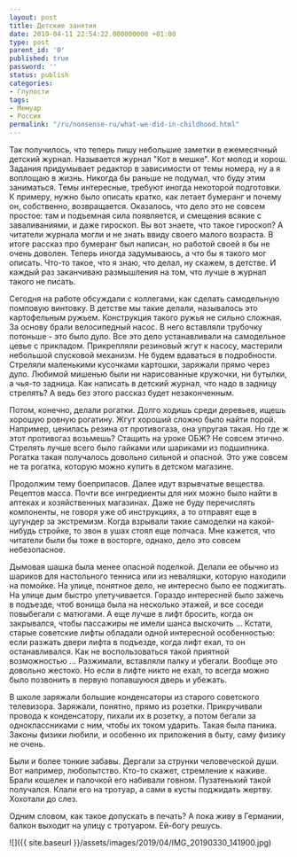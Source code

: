 ```yaml
---
layout: post
title: Детские занятия
date: 2019-04-11 22:54:22.000000000 +01:00
type: post
parent_id: '0'
published: true
password: ''
status: publish
categories:
- Глупости
tags:
- Мемуар
- Россия
permalink: "/ru/nonsense-ru/what-we-did-in-childhood.html"
---
```

Так получилось, что теперь пишу небольшие заметки в ежемесячный детский журнал. Называется журнал "Кот в мешке". Кот молод и хорош. Задания придумывает редактор в зависимости от темы номера, ну а я воплощаю в жизнь. Никогда бы раньше не подумал, что буду этим заниматься. Темы интересные, требуют иногда некоторой подготовки. К примеру, нужно было описать кратко, как летает бумеранг и почему он, собственно, возвращается. Оказалось, что дело это не совсем простое: там и подъемная сила появляется, и смещения всякие с заваливаниями, и даже гироскоп. Вы вот знаете, что такое гироскоп? А читатели журнала могли и не знать ввиду своего малого возраста. В итоге рассказ про бумеранг был написан, но работой своей я бы не очень доволен. Теперь иногда задумываюсь, а что бы я такого мог описать. Что-то такое, что я знаю, что делал, ну скажем, в детстве. И каждый раз заканчиваю размышления на том, что лучше в журнал такого не писать.

  
  


Сегодня на работе обсуждали с коллегами, как сделать самодельную помповую винтовку. В детстве мы такие делали, называлось это картофельным ружьем. Конструкция такого ружья не сильно сложная. За основу брали велосипедный насос. В него вставляли трубочку потоньше - это было дуло. Все это дело устанавливали на самодельное цевье с прикладом. Прикрепляли резиновый жгут к насосу, мастерили небольшой спусковой механизм. Не будем вдаваться в подробности. Стреляли маленькими кусочками картошки, заряжали прямо через дуло. Любимой мишенью были ни нарисованные кружочки, ни бутылки, а чья-то задница. Как написать в детский журнал, что надо в задницу стрелять? А ведь без этого рассказ будет незаконченным.

Потом, конечно, делали рогатки. Долго ходишь среди деревьев, ищешь хорошую ровную рогатину. Жгут хороший сложно было найти порой. Например, ценилась резина от противогаза, она упругая такая. Но где ж этот противогаз возьмешь? Стащить на уроке ОБЖ? Не совсем этично. Стрелять лучше всего было гайками или шариками из подшипника. Рогатка такая получалось довольно сильной и опасной. Это уже совсем не та рогатка, которую можно купить в детском магазине.

Продолжим тему боеприпасов. Далее идут взрывчатые вещества. Рецептов масса. Почти все ингредиенты для них можно было найти в аптеках и хозяйственных магазинах. Даже не буду перечислять компоненты, не говоря уже об инструкциях, а то отправят еще в цугундер за экстремизм. Когда взрывали такие самоделки на какой-нибудь стройке, то звон в ушах стоял еще полчаса. Мне кажется, что читатели были бы тоже в восторге, однако, дело это совсем небезопасное.

Дымовая шашка была менее опасной поделкой. Делали ее обычно из шариков для настольного тенниса или из неваляшки, которую находили на помойке. На улице, понятное дело, не интересно было ее поджигать. На улице дым быстро улетучивается. Гораздо интересней было зажечь в подъезде, чтоб вонища была на несколько этажей, и все соседи повыбегали с матюгами. А еще лучше в лифт бросить, когда он закрывался, чтобы пассажиры не имели шанса выскочить ... Кстати, старые советские лифты обладали одной интересной особенностью: если разжать двери лифта в подъезде, когда лифт ехал, то он останавливался. Как не воспользоваться такой приятной возможностью ... Разжимали, вставляли палку и убегали. Вообще это довольно жестоко. Но если в лифте никто не ехал, то всегда можно было позвонить в первую попавшуюся дверь и убежать.

В школе заряжали большие конденсаторы из старого советского телевизора. Заряжали, понятно, прямо из розетки. Прикручивали провода к конденсатору, пихали их в розетку, а потом бегали за одноклассниками с ним, чтобы их током ударить. Такая была паника. Законы физики любили, и особенно их приложения в быту, саму физику не очень.

Были и более тонкие забавы. Дергали за струнки человеческой души. Вот например, любопытство. Кто-то скажет, стремление к наживе. Брали кошелек и палочкой его набивали говном. Пузатенький такой получался. Клали его на тротуар, а сами в кусты поджидать жертву. Хохотали до слез.

Одним словом, как такое допускать в печать? А пока живу в Германии, балкон выходит на улицу с тротуаром. Ей-богу решусь.

![]({{ site.baseurl }}/assets/images/2019/04/IMG_20190330_141900.jpg)

